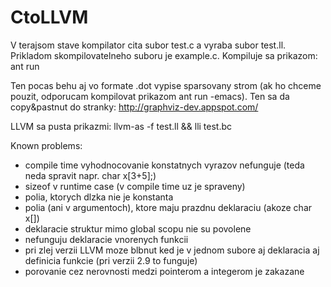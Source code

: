 CtoLLVM
=======

V terajsom stave kompilator cita subor test.c a vyraba subor test.ll. Prikladom skompilovatelneho
suboru je example.c.
Kompiluje sa prikazom:
ant run

Ten pocas behu aj vo formate .dot vypise sparsovany strom (ak ho chceme pouzit, odporucam 
kompilovat prikazom ant run -emacs). Ten sa da copy&pastnut do stranky:
http://graphviz-dev.appspot.com/

LLVM sa pusta prikazmi: llvm-as -f test.ll && lli test.bc

Known problems:
- compile time vyhodnocovanie konstatnych vyrazov nefunguje (teda neda spravit napr. char x[3+5];)
- sizeof v runtime case (v compile time uz je spraveny)
- polia, ktorych dlzka nie je konstanta
- polia (ani v argumentoch), ktore maju prazdnu deklaraciu (akoze char x[])
- deklaracie struktur mimo global scopu nie su povolene
- nefunguju deklaracie vnorenych funkcii
- pri zlej verzii LLVM moze blbnut ked je v jednom subore aj deklaracia aj definicia funkcie (pri
    verzii 2.9 to funguje)
- porovanie cez nerovnosti medzi pointerom a integerom je zakazane
